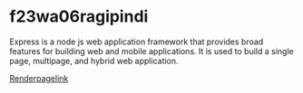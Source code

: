 # f23wa06ragipindi
Express is a node js web application framework that provides broad features for building web and mobile applications. It is used to build a single page, multipage, and hybrid web application.

[Renderpagelink](https://f23wa06ragipindi.onrender.com/)

